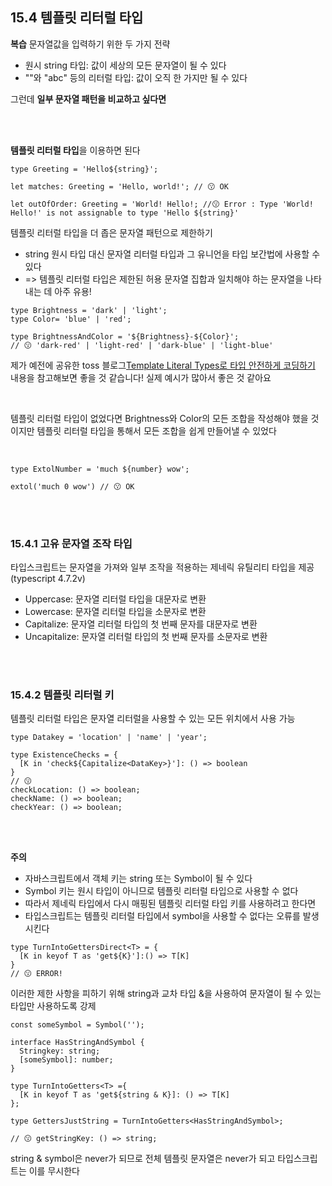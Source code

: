## 15.4 템플릿 리터럴 타입

**복습**
문자열값을 입력하기 위한 두 가지 전략

- 원시 string 타입: 값이 세상의 모든 문자열이 될 수 있다
- ""와 "abc" 등의 리터럴 타입: 값이 오직 한 가지만 될 수 있다

그런데 **일부 문자열 패턴을 비교하고 싶다면**

<br/>
<br/>

**템플릿 리터럴 타입**을 이용하면 된다

```
type Greeting = 'Hello${string}';

let matches: Greeting = 'Hello, world!'; // 😗 OK

let outOfOrder: Greeting = 'World! Hello!; //😗 Error : Type 'World! Hello!' is not assignable to type 'Hello ${string}'
```

템플릿 리터럴 타입을 더 좁은 문자열 패턴으로 제한하기

- string 원시 타입 대신 문자열 리터럴 타입과 그 유니언을 타입 보간법에 사용할 수 있다
- => 템플릿 리터럴 타입은 제한된 허용 문자열 집합과 일치해야 하는 문자열을 나타내는 데 아주 유용!

```
type Brightness = 'dark' | 'light';
type Color= 'blue' | 'red';

type BrightnessAndColor = '${Brightness}-${Color}';
// 😗 'dark-red' | 'light-red' | 'dark-blue' | 'light-blue'
```

제가 예전에 공유한 toss 블로그[Template Literal Types로 타입 안전하게 코딩하기](https://toss.tech/article/template-literal-types) 내용을 참고해보면 좋을 것 같습니다! 실제 예시가 많아서 좋은 것 같아요

<br/>

템플릿 리터럴 타입이 없었다면 Brightness와 Color의 모든 조합을 작성해야 했을 것이지만 템플릿 리터럴 타입을 통해서 모든 조합을 쉽게 만들어낼 수 있었다

<br/>

```
type ExtolNumber = 'much ${number} wow';

extol('much 0 wow') // 😗 OK
```

<br/>
<br/>

### 15.4.1 고유 문자열 조작 타입

타입스크립트는 문자열을 가져와 일부 조작을 적용하는 제네릭 유틸리티 타입을 제공
(typescript 4.7.2v)

- Uppercase: 문자열 리터럴 타입을 대문자로 변환
- Lowercase: 문자열 리터럴 타입을 소문자로 변환
- Capitalize: 문자열 리터럴 타입의 첫 번째 문자를 대문자로 변환
- Uncapitalize: 문자열 리터럴 타입의 첫 번째 문자를 소문자로 변환

<br/>
<br/>

### 15.4.2 템플릿 리터럴 키

템플릿 리터럴 타입은 문자열 리터럴을 사용할 수 있는 모든 위치에서 사용 가능

```
type Datakey = 'location' | 'name' | 'year';

type ExistenceChecks = {
  [K in 'check${Capitalize<DataKey>}']: () => boolean
}
// 😗
checkLocation: () => boolean;
checkName: () => boolean;
checkYear: () => boolean;

```

<br/>
<br/>

**주의**

- 자바스크립트에서 객체 키는 string 또는 Symbol이 될 수 있다
- Symbol 키는 원시 타입이 아니므로 템플릿 리터럴 타입으로 사용할 수 없다
- 따라서 제네릭 타입에서 다시 매핑된 템플릿 리터럴 타입 키를 사용하려고 한다면
- 타입스크립트는 템플릿 리터럴 타입에서 symbol을 사용할 수 없다는 오류를 발생시킨다

```
type TurnIntoGettersDirect<T> = {
  [K in keyof T as 'get${K}']:() => T[K]
}
// 😗 ERROR!
```

이러한 제한 사항을 피하기 위해 string과 교차 타입 &을 사용하여 문자열이 될 수 있는 타입만 사용하도록 강제

```
const someSymbol = Symbol('');

interface HasStringAndSymbol {
  Stringkey: string;
  [someSymbol]: number;
}

type TurnIntoGetters<T> ={
  [K in keyof T as 'get${string & K}]: () => T[K]
};

type GettersJustString = TurnIntoGetters<HasStringAndSymbol>;

// 😗 getStringKey: () => string;
```

string & symbol은 never가 되므로 전체 템플릿 문자열은 never가 되고 타입스크립트는 이를 무시한다
